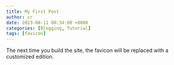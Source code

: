 ```yaml
---
title: My First Post
author: cr
date: 2023-08-11 00:34:00 +0800
categories: [Blogging, Tutorial]
tags: [favicon]
---
```



The next time you build the site, the favicon will be replaced with a customized edition.
